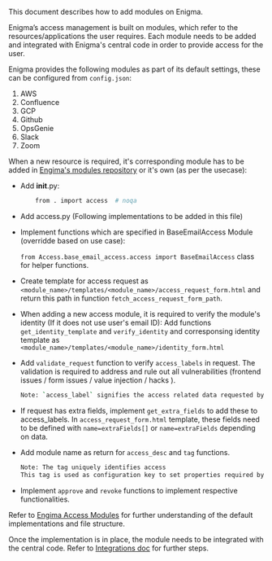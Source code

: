 This document describes how to add modules on Enigma.

Enigma’s access management is built on modules, which refer to the resources/applications the user requires.
Each module needs to be added and integrated with Enigma's central code in order to provide access for the user.

Enigma provides the following modules as part of its default settings, these can be configured from `config.json`:
1. AWS
2. Confluence
3. GCP
4. Github
5. OpsGenie
6. Slack
7. Zoom

When a new resource is required, it's corresponding module has to be added in [Engima's modules repository](https://github.com/browserstack/enigma-public-access-modules.git) or it's own (as per the usecase):
- Add __init__.py:

    ```bash
        from . import access  # noqa
    ```
- Add access.py (Following implementations to be added in this file)
- Implement functions which are specified in BaseEmailAccess Module (overridde based on use case):

    `from Access.base_email_access.access import BaseEmailAccess` class for helper functions.
- Create template for access request as `<module_name>/templates/<module_name>/access_request_form.html` and return this path in function `fetch_access_request_form_path`.
- When adding a new access module, it is required to verify the module's identity (If it does not use user's email ID):
    Add functions `get_identity_template` and `verify_identity` and corresponsing identity template as `<module_name>/templates/<module_name>/identity_form.html`
- Add `validate_request` function to verify `access_labels` in request. The validation is required to address and rule out all vulnerabilities (frontend issues / form issues / value injection / hacks ).
    ```bash
    Note: `access_label` signifies the access related data requested by the user. The json constitutes of the fields defined by the access request form template.
    ```
- If request has extra fields, implement `get_extra_fields` to add these to access_labels. In `access_request_form.html` template, these fields need to be defined with `name=extraFields[]` or `name=extraFields` depending on data.
- Add module name as return for `access_desc` and `tag` functions.
    ```bash
    Note: The tag uniquely identifies access
    This tag is used as configuration key to set properties required by the module (`config.json`).
    ```
- Implement `approve` and `revoke` functions to implement respective functionalities.

Refer to [Engima Access Modules](https://github.com/browserstack/enigma-public-access-modules.git) for further understanding of the default implementations and file structure.

Once the implementation is in place, the module needs to be integrated with the central code.
Refer to [Integrations doc](/docs/%E2%80%9CHow-to%E2%80%9D%20guides/Integrating%20Modules.md) for further steps.
